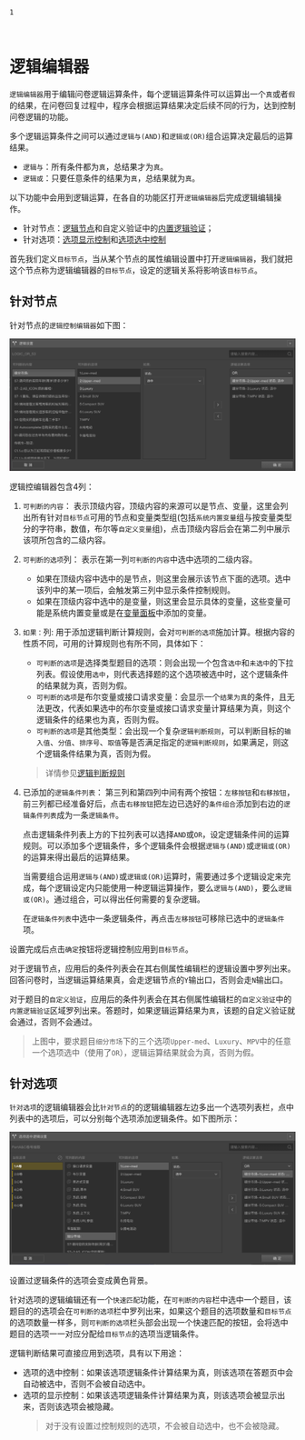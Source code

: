 ```index
1
```
```tag

```
```summary

```
# 逻辑编辑器

`逻辑编辑器`用于编辑问卷逻辑运算条件，每个逻辑运算条件可以运算出一个`真`或者`假`的结果，在问卷回复过程中，程序会根据运算结果决定后续不同的行为，达到控制问卷逻辑的功能。

多个逻辑运算条件之间可以通过`逻辑与(AND)`和`逻辑或(OR)`组合运算决定最后的运算结果。
+ `逻辑与`：所有条件都为`真`，总结果才为`真`。
+ `逻辑或`：只要任意条件的结果为`真`，总结果就为`真`。

以下功能中会用到逻辑运算，在各自的功能区打开`逻辑编辑器`后完成逻辑编辑操作。
+ 针对节点：[逻辑节点](../nodes/logic.md)和自定义验证中的[内置逻辑验证](../../14customValidation/03build-inLogicValidation.md)；
+ 针对选项：[选项显示控制](../../11nodeSettings/04optionAdvancedSetting/02displayCondition.md)和[选项选中控制](../../11nodeSettings/04optionAdvancedSetting/03selectedCondition.md)


首先我们定义`目标节点`，当从某个节点的属性编辑设置中打开`逻辑编辑器`，我们就把这个节点称为逻辑编辑器的`目标节点`，设定的逻辑关系将影响该`目标节点`。

## 针对节点
针对节点的`逻辑控制编辑器`如下图：

<img src='../assets/advancedLogicSetting/01logicSetting/node-logic.png'>

逻辑控编辑器包含4列：

1. `可判断的内容`：
  表示顶级内容，顶级内容的来源可以是节点、变量，这里会列出所有针对`目标节点`可用的节点和变量类型组(包括`系统内置变量`组与按变量类型分的字符串，数值，布尔等`自定义变量`组)，点击顶级内容后会在第二列中展示该项所包含的二级内容。

2. `可判断的选项`列：
  表示在第一列`可判断的内容`中选中选项的二级内容。
    + 如果在顶级内容中选中的是节点，则这里会展示该节点下面的选项。选中该列中的某一项后，会触发第三列中显示条件控制规则。
    + 如果在顶级内容中选中的是变量，则这里会显示具体的变量，这些变量可能是系统内置变量或是在[变量面板](../layout/toolbar.md#自定义变量)中添加的变量。

3. `如果：`列:
  用于添加逻辑判断计算规则，会对`可判断的选项`施加计算。根据内容的性质不同，可用的计算规则也有所不同，具体如下：
    + `可判断的选项`是选择类型题目的选项：则会出现一个包含`选中`和`未选中`的下拉列表。假设使用`选中`，则代表选择题的这个选项被选中时，这个逻辑条件的结果就为真，否则为假。
    + `可判断的选项`是布尔变量或接口请求变量：会显示一个`结果为真`的条件，且无法更改，代表如果选中的布尔变量或接口请求变量计算结果为真，则这个逻辑条件的结果也为真，否则为假。
    + `可判断的选项`是其他类型：会出现一个复杂`逻辑判断规则`，可以判断目标的`输入值`、`分值`、`排序号`、`取值`等是否满足指定的`逻辑判断规则`，如果满足，则这个逻辑条件结果为真，否则为假。
    > 详情参见[逻辑判断规则](./opr-rule.md)

4. 已添加的`逻辑条件列表`：
  第三列和第四列中间有两个按钮：`左移按钮`和`右移按钮`，前三列都已经准备好后，点击`右移按钮`把左边已选好的`条件组合`添加到右边的`逻辑条件列表`成为一条`逻辑条件`。
  
    点击逻辑条件列表上方的下拉列表可以选择`AND`或`OR`，设定逻辑条件间的运算规则。可以添加多个逻辑条件，多个逻辑条件会根据`逻辑与(AND)`或`逻辑或(OR)`的运算来得出最后的运算结果。

    当需要组合运用`逻辑与(AND)`或`逻辑或(OR)`运算时，需要通过多个逻辑设定来完成，每个逻辑设定内只能使用一种逻辑运算操作，要么`逻辑与(AND)`，要么`逻辑或(OR)`。通过组合，可以得出任何需要的复杂逻辑。

    在`逻辑条件列表`中选中一条逻辑条件，再点击`左移按钮`可移除已选中的`逻辑条件`项。
    
设置完成后点击`确定`按钮将逻辑控制应用到`目标节点`。

对于逻辑节点，应用后的条件列表会在其右侧属性编辑栏的逻辑设置中罗列出来。回答问卷时，当逻辑运算结果真，会走逻辑节点的`Y`输出口，否则会走`N`输出口。

对于题目的`自定义验证`，应用后的条件列表会在其右侧属性编辑栏的`自定义验证`中的`内置逻辑验证`区域罗列出来。答题时，如果逻辑运算结果为`真`，该题的自定义验证就会通过，否则不会通过。

> 上图中，要求题目`细分市场`下的三个选项`Upper-med`、`Luxury`、`MPV`中的任意一个选项选中（使用了`OR`），逻辑运算结果就会为真，否则为假。

## 针对选项
`针对选项`的逻辑编辑器会比`针对节点`的的逻辑编辑器左边多出一个选项列表栏，点中列表中的选项后，可以分别每个选项添加逻辑条件。如下图所示：

<img src='../assets/advancedLogicSetting/01logicSetting/option-logic.png'>

设置过逻辑条件的选项会变成黄色背景。

针对选项的逻辑编辑还有一个`快速匹配`功能，在`可判断的内容`栏中选中一个题目，该题目的的选项会在`可判断的选项`栏中罗列出来，如果这个题目的选项数量和`目标节点`的选项数量一样多，则`可判断的选项`栏头部会出现一个快速匹配的按钮，会将选中题目的选项一一对应分配给`目标节点`的选项当逻辑条件。

逻辑判断结果可直接应用到选项，具有以下用途：
+ 选项的选中控制：如果该选项逻辑条件计算结果为真，则该选项在答题页中会自动被选中，否则不会被自动选中。
+ 选项的显示控制：如果该选项逻辑条件计算结果为真，则该选项会被显示出来，否则该选项会被隐藏。
  > 对于没有设置过控制规则的选项，不会被自动选中，也不会被隐藏。
